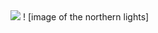 <img src="https://www.gannett-cdn.com/presto/2018/12/15/USAT/2e7b9863-85ac-4faa-aad3-096fc1826c20-GettyImages-841647034.jpg?width=2560">
! [image of the northern lights]
